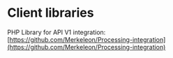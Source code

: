 # Client libraries

PHP Library for API V1 integration: [https://github.com/Merkeleon/Processing-integration](https://github.com/Merkeleon/Processing-integration)

